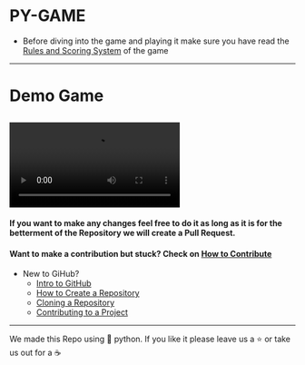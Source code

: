 

# PY-GAME
* Before diving into the game and playing it make sure you have read the [Rules and Scoring System](Rules_and_scoring.md) of the game
----------------------------------
# Demo Game
![Gameplay](https://user-images.githubusercontent.com/70687014/113423579-5efaed00-93ec-11eb-934a-0176b774b79d.mp4)
----------------------------------
#### If you want to make any changes feel free to do it as long as it is for the betterment of the Repository we will create a Pull Request.
#### Want to make a contribution but stuck? Check on [How to Contribute](https://github.com/abirbhattacharya82/Basic-Calculator/blob/master/how_to_contribute.md)

* New to GiHub?
  * [Intro to GitHub](https://youtu.be/wTTek8P2VB4)
  * [How to Create a Repository](https://youtu.be/o6T5F7-SOAo)
  * [Cloning a Repository](https://youtu.be/oYselL5G280)
  * [Contributing to a Project](https://youtu.be/4vq07q7g2xE)
---------------------------------------

We made this Repo using :snake: python. If you like it please leave us a :star: or take us out for a ☕

